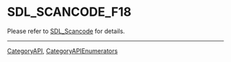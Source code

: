 # SDL_SCANCODE_F18

Please refer to [SDL_Scancode](SDL_Scancode) for details.

----
[CategoryAPI](CategoryAPI), [CategoryAPIEnumerators](CategoryAPIEnumerators)

